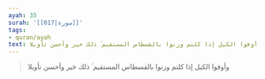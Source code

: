 ```yaml
---
ayah: 35
surah: '[[017|سورة]]'
tags:
- quran/ayah
text: وأوفوا الكيل إذا كلتم وزنوا بالقسطاس المستقيم ۚ ذلك خير وأحسن تأويلا
---
```

> وأوفوا الكيل إذا كلتم وزنوا بالقسطاس المستقيم ۚ ذلك خير وأحسن تأويلا
